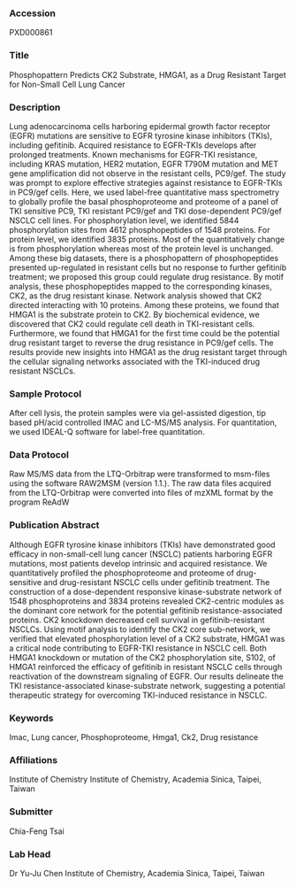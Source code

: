 ### Accession
PXD000861

### Title
Phosphopattern Predicts CK2 Substrate, HMGA1, as a Drug Resistant Target for Non-Small Cell Lung Cancer

### Description
Lung adenocarcinoma cells harboring epidermal growth factor receptor (EGFR) mutations are sensitive to EGFR tyrosine kinase inhibitors (TKIs), including gefitinib. Acquired resistance to EGFR-TKIs develops after prolonged treatments. Known mechanisms for EGFR-TKI resistance, including KRAS mutation, HER2 mutation, EGFR T790M mutation and MET gene amplification did not observe in the resistant cells, PC9/gef. The study was prompt to explore effective strategies against resistance to EGFR-TKIs in PC9/gef cells. Here, we used label-free quantitative mass spectrometry to globally profile the basal phosphoproteome and proteome of a panel of TKI sensitive PC9, TKI resistant PC9/gef and TKI dose-dependent PC9/gef NSCLC cell lines. For phosphorylation level, we identified 5844 phosphorylation sites from 4612 phosphopeptides of 1548 proteins. For protein level, we identified 3835 proteins. Most of the quantitatively change is from phosphorylation whereas most of the protein level is unchanged. Among these big datasets, there is a phosphopattern of phosphopeptides presented up-regulated in resistant cells but no response to further gefitinib treatment; we proposed this group could regulate drug resistance. By motif analysis, these phosphopeptides mapped to the corresponding kinases, CK2, as the drug resistant kinase. Network analysis showed that CK2 directed interacting with 10 proteins. Among these proteins, we found that HMGA1 is the substrate protein to CK2. By biochemical evidence, we discovered that CK2 could regulate cell death in TKI-resistant cells. Furthermore, we found that HMGA1 for the first time could be the potential drug resistant target to reverse the drug resistance in PC9/gef cells. The results provide new insights into HMGA1 as the drug resistant target through the cellular signaling networks associated with the TKI-induced drug resistant NSCLCs.

### Sample Protocol
After cell lysis, the protein samples were via gel-assisted digestion, tip based pH/acid controlled IMAC and LC-MS/MS analysis. For quantitation, we used IDEAL-Q software for label-free quantitation.

### Data Protocol
Raw MS/MS data from the LTQ-Orbitrap were transformed to msm-files using the software RAW2MSM (version 1.1.).  The raw data files acquired from the LTQ-Orbitrap were converted into files of mzXML format by the program ReAdW

### Publication Abstract
Although EGFR tyrosine kinase inhibitors (TKIs) have demonstrated good efficacy in non-small-cell lung cancer (NSCLC) patients harboring EGFR mutations, most patients develop intrinsic and acquired resistance. We quantitatively profiled the phosphoproteome and proteome of drug-sensitive and drug-resistant NSCLC cells under gefitinib treatment. The construction of a dose-dependent responsive kinase-substrate network of 1548 phosphoproteins and 3834 proteins revealed CK2-centric modules as the dominant core network for the potential gefitinib resistance-associated proteins. CK2 knockdown decreased cell survival in gefitinib-resistant NSCLCs. Using motif analysis to identify the CK2 core sub-network, we verified that elevated phosphorylation level of a CK2 substrate, HMGA1 was a critical node contributing to EGFR-TKI resistance in NSCLC cell. Both HMGA1 knockdown or mutation of the CK2 phosphorylation site, S102, of HMGA1 reinforced the efficacy of gefitinib in resistant NSCLC cells through reactivation of the downstream signaling of EGFR. Our results delineate the TKI resistance-associated kinase-substrate network, suggesting a potential therapeutic strategy for overcoming TKI-induced resistance in NSCLC.

### Keywords
Imac, Lung cancer, Phosphoproteome, Hmga1, Ck2, Drug resistance

### Affiliations
Institute of Chemistry
Institute of Chemistry, Academia Sinica, Taipei, Taiwan

### Submitter
Chia-Feng Tsai

### Lab Head
Dr Yu-Ju Chen
Institute of Chemistry, Academia Sinica, Taipei, Taiwan


